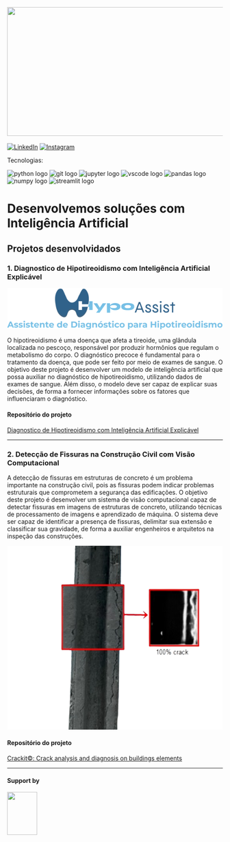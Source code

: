 
<div>
  <img src="https://github.com/cilab-ufersa/.github/blob/main/icon.png" width="650" height="300">
</div>

[![LinkedIn](https://img.shields.io/badge/linkedin-blue?style=for-the-badge&logo=linkedin&logoColor=white)](https://www.linkedin.com/company/cilab-ufersa/)
[![Instagram](https://img.shields.io/badge/instagram-FF5722?style=for-the-badge&logo=instagram&logoColor=white)](https://www.instagram.com/cilab.ufersa/)

Tecnologias: 

<div align="left">
  <img src="https://cdn.jsdelivr.net/gh/devicons/devicon/icons/python/python-original.svg" height="30" width="42" alt="python logo"  />
  <img src="https://cdn.jsdelivr.net/gh/devicons/devicon/icons/git/git-original.svg" height="30" width="42" alt="git logo"  />
  <img src="https://cdn.jsdelivr.net/gh/devicons/devicon/icons/jupyter/jupyter-original.svg" height="30" width="42" alt="jupyter logo"  />
  <img src="https://cdn.jsdelivr.net/gh/devicons/devicon/icons/vscode/vscode-original.svg" height="30" width="42" alt="vscode logo"  />
  <img src="https://cdn.jsdelivr.net/gh/devicons/devicon/icons/pandas/pandas-original.svg" height="30" width="42" alt="pandas logo"  />
  <img src="https://cdn.jsdelivr.net/gh/devicons/devicon/icons/numpy/numpy-original.svg" height="30" width="42" alt="numpy logo"  />
  <img src="https://streamlit.io/images/brand/streamlit-logo-secondary-colormark-darktext.png" height="35" width="42" alt="streamlit logo"  />
  
</div>

# Desenvolvemos soluções com Inteligência Artificial 

## Projetos desenvolvidados 

### 1. Diagnostico de Hipotireoidismo com Inteligência Artificial Explicável

<div>
<img src="../imadge.png"> 
</div>

O hipotireoidismo é uma doença que afeta a tireoide, uma glândula localizada no pescoço, responsável por produzir hormônios que regulam o metabolismo do corpo. O diagnóstico precoce é fundamental para o tratamento da doença, que pode ser feito por meio de exames de sangue. O objetivo deste projeto é desenvolver um modelo de inteligência artificial que possa auxiliar no diagnóstico de hipotireoidismo, utilizando dados de exames de sangue. Além disso, o modelo deve ser capaz de explicar suas decisões, de forma a fornecer informações sobre os fatores que influenciaram o diagnóstico. 

#### Repositório do projeto 
[Diagnostico de Hipotireoidismo com Inteligência Artificial Explicável](https://github.com/cilab-ufersa/thyroid_disease_AI)

___

### 2. Detecção de Fissuras na Construção Civil com Visão Computacional 

A detecção de fissuras em estruturas de concreto é um problema importante na construção civil, pois as fissuras podem indicar problemas estruturais que comprometem a segurança das edificações. O objetivo deste projeto é desenvolver um sistema de visão computacional capaz de detectar fissuras em imagens de estruturas de concreto, utilizando técnicas de processamento de imagens e aprendizado de máquina. O sistema deve ser capaz de identificar a presença de fissuras, delimitar sua extensão e classificar sua gravidade, de forma a auxiliar engenheiros e arquitetos na inspeção das construções.

<div>
<img src="../crack.png"> 
</div>


#### Repositório do projeto

[Crackit©: Crack analysis and diagnosis on buildings elements](https://github.com/cilab-ufersa/crack_detection_app) 

---

#### Support by 
<div>

  <img src="https://github.com/roscibely/algorithms-and-data-structure/blob/main/root/Ufersa.png" width="70" height="100">
</div>
